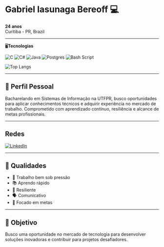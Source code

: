 # Gabriel Iasunaga Bereoff 💻

**24 anos**  
Curitiba - PR, Brazil  

---
🖥️**Tecnologias**

![C](https://img.shields.io/badge/c-%2300599C.svg?style=for-the-badge&logo=c&logoColor=white)
![C#](https://img.shields.io/badge/c%23-%23239120.svg?style=for-the-badge&logo=csharp&logoColor=white)
![Java](https://img.shields.io/badge/java-%23ED8B00.svg?style=for-the-badge&logo=openjdk&logoColor=white)
![Postgres](https://img.shields.io/badge/postgres-%23316192.svg?style=for-the-badge&logo=postgresql&logoColor=white)
![Bash Script](https://img.shields.io/badge/bash_script-%23121011.svg?style=for-the-badge&logo=gnu-bash&logoColor=white)

![Top Langs](https://github-readme-stats-git-masterrstaa-rickstaa.vercel.app/api/top-langs/?username=GBereoff&bg_color=000&border_color=30A3DC&title_color=E94D5F&text_color=FFF)

---

## 👤 Perfil Pessoal

Bacharelando em Sistemas de Informação na UTFPR, busco oportunidades para aplicar conhecimentos técnicos e adquirir experiência no mercado de trabalho. Comprometido com aprendizado contínuo, resiliência e alcance de metas profissionais.

---

## Redes

[![LinkedIn](https://img.shields.io/badge/LinkedIn-0077B5?style=for-the-badge&logo=linkedin&logoColor=white)]([https://www.linkedin.com/in/Gabriel/](https://www.linkedin.com/in/gabriel-iasunaga-bereoff/))

---

## 🌟 Qualidades

- 🚀 Trabalho bem sob pressão  
- 📚 Aprendo rápido  
- 💪 Resiliente  
- 🗣️ Comunicativo  
- 🎯 Focado em metas  

---

## 🎯 Objetivo

Busco uma oportunidade no mercado de tecnologia para desenvolver soluções inovadoras e contribuir para projetos desafiadores.  
